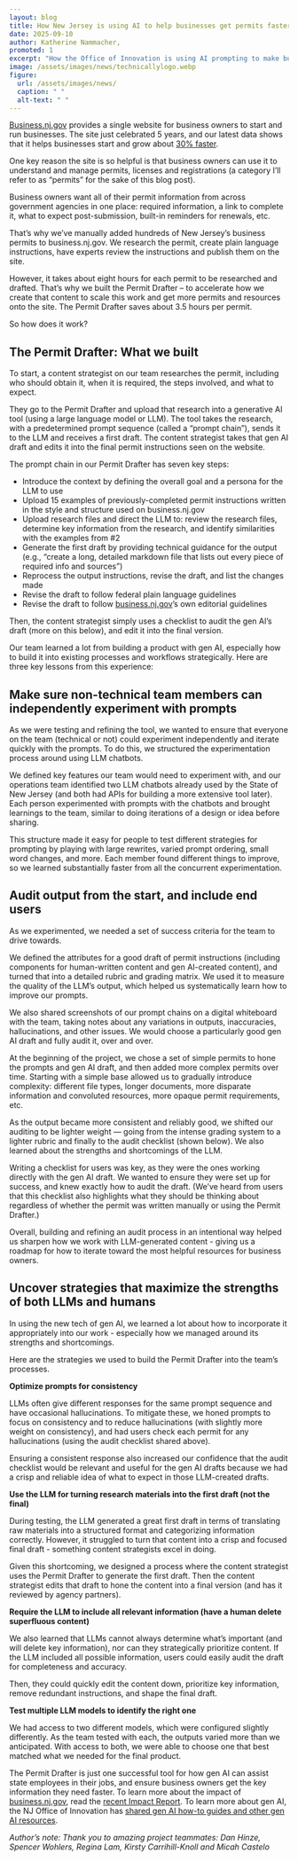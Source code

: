```yaml
---
layout: blog
title: How New Jersey is using AI to help businesses get permits faster
date: 2025-09-10
author: Katherine Nammacher, 
promoted: 1
excerpt: "How the Office of Innovation is using AI prompting to make business permits and licenses easier to understand."
image: /assets/images/news/technicallylogo.webp
figure:
  url: /assets/images/news/
  caption: " "
  alt-text: " "
---
```

[Business.nj.gov](http://business.nj.gov) provides a single website for business owners to start and run businesses. The site just celebrated 5 years, and our latest data shows that it helps businesses start and grow about [30% faster](https://business.nj.gov/page/impactreport).  

One key reason the site is so helpful is that business owners can use it to understand and manage permits, licenses and registrations (a category I’ll refer to as “permits” for the sake of this blog post). 

Business owners want all of their permit information from across government agencies in one place: required information, a link to complete it, what to expect post-submission, built-in reminders for renewals, etc. 

That’s why we’ve manually added hundreds of New Jersey’s business permits to business.nj.gov. We research the permit, create plain language instructions, have experts review the instructions and publish them on the site. 

However, it takes about eight hours for each permit to be researched and drafted. That’s why we built the Permit Drafter – to accelerate how we create that content to scale this work and get more permits and resources onto the site. The Permit Drafter saves about 3.5 hours per permit.

So how does it work?

## **The Permit Drafter: What we built**

To start, a content strategist on our team researches the permit, including who should obtain it, when it is required, the steps involved, and what to expect.

They go to the Permit Drafter and upload that research into a generative AI tool (using a large language model or LLM). The tool takes the research, with a predetermined prompt sequence (called a “prompt chain”), sends it to the LLM and receives a first draft. The content strategist takes that gen AI draft and edits it into the final permit instructions seen on the website. 

The prompt chain in our Permit Drafter has seven key steps: 

* Introduce the context by defining the overall goal and a persona for the LLM to use  
* Upload 15 examples of previously-completed permit instructions written in the style and structure used on business.nj.gov    
* Upload research files and direct the LLM to: review the research files, determine key information from the research, and identify similarities with the examples from \#2   
* Generate the first draft by providing technical guidance for the output (e.g., “create a long, detailed markdown file that lists out every piece of required info and sources”)   
* Reprocess the output instructions, revise the draft, and list the changes made   
* Revise the draft to follow federal plain language guidelines  
* Revise the draft to follow [business.nj.gov](http://business.nj.gov)’s own editorial guidelines

Then, the content strategist simply uses a checklist to audit the gen AI’s draft (more on this below), and edit it into the final version.  

Our team learned a lot from building a product with gen AI, especially how to build it into existing processes and workflows strategically. Here are three key lessons from this experience: 

## **Make sure non-technical team members can independently experiment with prompts** 

As we were testing and refining the tool, we wanted to ensure that everyone on the team (technical or not) could experiment independently and iterate quickly with the prompts. To do this, we structured the experimentation process around using LLM chatbots.

We defined key features our team would need to experiment with, and our operations team identified two LLM chatbots already used by the State of New Jersey (and both had APIs for building a more extensive tool later). Each person experimented with prompts with the chatbots and brought learnings to the team, similar to doing iterations of a design or idea before sharing.

This structure made it easy for people to test different strategies for prompting by playing with large rewrites, varied prompt ordering, small word changes, and more. Each member found different things to improve, so we learned substantially faster from all the concurrent experimentation. 

## **Audit output from the start, and include end users**

As we experimented, we needed a set of success criteria for the team to drive towards. 

We defined the attributes for a good draft of permit instructions (including components for human-written content and gen AI-created content), and turned that into a detailed rubric and grading matrix. We used it to measure the quality of the LLM’s output, which helped us systematically learn how to improve our prompts. 

We also shared screenshots of our prompt chains on a digital whiteboard with the team, taking notes about any variations in outputs, inaccuracies, hallucinations, and other issues. We would choose a particularly good gen AI draft and fully audit it, over and over. 

At the beginning of the project, we chose a set of simple permits to hone the prompts and gen AI draft, and then added more complex permits over time. Starting with a simple base allowed us to gradually introduce complexity: different file types, longer documents, more disparate information and convoluted resources, more opaque permit requirements, etc. 

As the output became more consistent and reliably good, we shifted our auditing to be lighter weight — going from the intense grading system to a lighter rubric and finally to the audit checklist (shown below). We also learned about the strengths and shortcomings of the LLM. 

Writing a checklist for users was key, as they were the ones working directly with the gen AI draft. We wanted to ensure they were set up for success, and knew exactly how to audit the draft. (We’ve heard from users that this checklist also highlights what they should be thinking about regardless of whether the permit was written manually or using the Permit Drafter.) 

Overall, building and refining an audit process in an intentional way helped us sharpen how we work with LLM-generated content \- giving us a roadmap for how to iterate toward the most helpful resources for business owners. 

## **Uncover strategies that maximize the strengths of both LLMs and humans**

In using the new tech of gen AI, we learned a lot about how to incorporate it appropriately into our work \- especially how we managed around its strengths and shortcomings. 

Here are the strategies we used to build the Permit Drafter into the team’s processes. 

**Optimize prompts for consistency** 

LLMs often give different responses for the same prompt sequence and have occasional hallucinations. To mitigate these, we honed prompts to focus on consistency and to reduce hallucinations (with slightly more weight on consistency), and had users check each permit for any hallucinations (using the audit checklist shared above).

Ensuring a consistent response also increased our confidence that the audit checklist would be relevant and useful for the gen AI drafts because we had a crisp and reliable idea of what to expect in those LLM-created drafts. 

**Use the LLM for turning research materials into the first draft (not the final)** 

During testing, the LLM generated a great first draft in terms of translating raw materials into a structured format and categorizing information correctly. However, it struggled to turn that content into a crisp and focused final draft \- something content strategists excel in doing. 

Given this shortcoming, we designed a process where the content strategist uses the Permit Drafter to generate the first draft. Then the content strategist edits that draft to hone the content into a final version (and has it reviewed by agency partners). 

**Require the LLM to include all relevant information (have a human delete superfluous content)** 

We also learned that LLMs cannot always determine what’s important (and will delete key information), nor can they strategically prioritize content. If the LLM included all possible information, users could easily audit the draft for completeness and accuracy. 

Then, they could quickly edit the content down, prioritize key information, remove redundant instructions, and shape the final draft.

**Test multiple LLM models to identify the right one** 

We had access to two different models, which were configured slightly differently. As the team tested with each, the outputs varied more than we anticipated. With access to both, we were able to choose one that best matched what we needed for the final product. 

The Permit Drafter is just one successful tool for how gen AI can assist state employees in their jobs, and ensure business owners get the key information they need faster. To learn more about the impact of [business.nj.gov](http://business.nj.gov), read the [recent Impact Report](https://business.nj.gov/page/impactreport). To learn more about gen AI, the NJ Office of Innovation has [shared gen AI how-to guides and other gen AI resources](https://innovation.nj.gov/skills/ai-how-tos/). 

*Author’s note: Thank you to amazing project teammates: Dan Hinze, Spencer Wohlers, Regina Lam, Kirsty Carrihill-Knoll and Micah Castelo*
